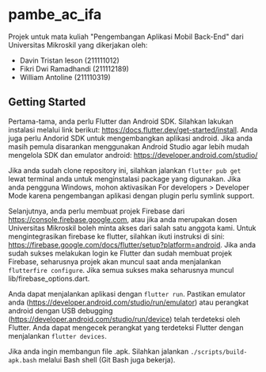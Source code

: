 # pambe_ac_ifa

Projek untuk mata kuliah "Pengembangan Aplikasi Mobil Back-End" dari Universitas Mikroskil yang dikerjakan oleh:

- Davin Tristan Ieson (211111012)
- Fikri Dwi Ramadhandi (211112189)
- William Antoline (211110319)

## Getting Started

Pertama-tama, anda perlu Flutter dan Android SDK. Silahkan lakukan instalasi melalui link berikut: https://docs.flutter.dev/get-started/install. Anda juga perlu Andorid SDK untuk mengembangkan aplikasi android. Jika anda masih pemula disarankan menggunakan Android Studio agar lebih mudah mengelola SDK dan emulator android: https://developer.android.com/studio/

Jika anda sudah clone repository ini, silahkan jalankan `flutter pub get` lewat terminal anda untuk menginstalasi package yang digunakan. Jika anda pengguna Windows, mohon aktivasikan For developers > Developer Mode karena pengembangan aplikasi dengan plugin perlu symlink support.

Selanjutnya, anda perlu membuat projek Firebase dari https://console.firebase.google.com, atau jika anda merupakan dosen Universitas Mikroskil boleh minta akses dari salah satu anggota kami. Untuk mengintegrasikan firebase ke flutter, silahkan ikuti instruksi di sini: https://firebase.google.com/docs/flutter/setup?platform=android. Jika anda sudah sukses melakukan login ke Flutter dan sudah membuat projek Firebase, seharusnya projek akan muncul saat anda menjalankan `flutterfire configure`. Jika semua sukses maka seharusnya muncul lib/firebase_options.dart.

Anda dapat menjalankan aplikasi dengan `flutter run`. Pastikan emulator anda (https://developer.android.com/studio/run/emulator) atau perangkat android dengan USB debugging (https://developer.android.com/studio/run/device) telah terdeteksi oleh Flutter. Anda dapat mengecek perangkat yang terdeteksi Flutter dengan menjalankan `flutter devices`.

Jika anda ingin membangun file .apk. Silahkan jalankan `./scripts/build-apk.bash` melalui Bash shell (Git Bash juga bekerja).
